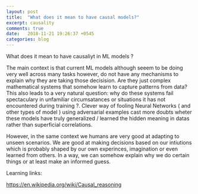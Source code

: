 ```yaml
---
layout: post
title:  "What does it mean to have causal models?"
excerpt: causality
comments: true
date:   2018-11-21 19:26:37 +0545
categories: blog 
---
```


What does it mean to have causaliyt in ML models ?

The main context is that current ML models although seeem to be doing very well across many tasks however, do not
have any mechanisms to explain why they are taking those decisision. Are they just complex  mathematical systems that
somehow  learn to capture patterns from data? This also leads to a very natural question: why do these systems fail 
spectaculary in unfamiliar circumsatances or situations it has not encountered during training ?. Clever way of fooling 
Neural Networks ( and other types of model ) using adversarial examples cast more doubts wheter these models have truly 
generalized / learned the hidden meaning in datas rather than superficial correlations. 

However, in the same context we humans are very good at adapting to unseen scenarios. We are good at  making decisions 
based on our intiutions which is probably shaped by our own experinces, imagination or even learned from others. In a way,
we can somehow explain why we do certain things or at least make an informed guess. 

Learning links:

https://en.wikipedia.org/wiki/Causal_reasoning

